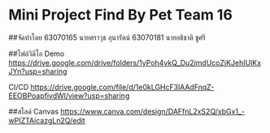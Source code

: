 # Mini Project Find By Pet Team 16

##จัดทำโดย
63070165 นายศราวุธ อุนารัตน์
63070181 นายอธิชาติ ชูศรี

##ไฟล์วิดีโอ
Demo
https://drive.google.com/drive/folders/1yPoh4vkQ_Du2imdUcoZjKJehIUlKxJYn?usp=sharing


CI/CD
https://drive.google.com/file/d/1e0kLGHcF3lAAdFnqZ-EEOBPoapfivdWl/view?usp=sharing


##สไลด์
Canvas
https://www.canva.com/design/DAFfnL2xS2Q/xbGx1_-wPIZTAicazgLn2Q/edit
